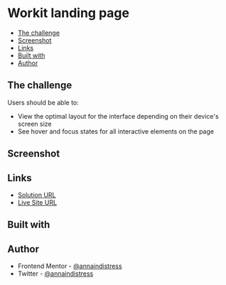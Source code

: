 # Workit landing page

- [The challenge](#the-challenge)
- [Screenshot](#screenshot)
- [Links](#links)
- [Built with](#built-with)
- [Author](#author)

## The challenge

Users should be able to:

- View the optimal layout for the interface depending on their device's screen size
- See hover and focus states for all interactive elements on the page

## Screenshot

## Links

- [Solution URL](https://github.com/annaindistress/frontend-mentor-workit-landing-page)
- [Live Site URL](https://annaindistress.github.io/frontend-mentor-workit-landing-page/)

## Built with

## Author

- Frontend Mentor - [@annaindistress](https://www.frontendmentor.io/profile/annaindistress)
- Twitter - [@annaindistress](https://www.twitter.com/annaindistress)

